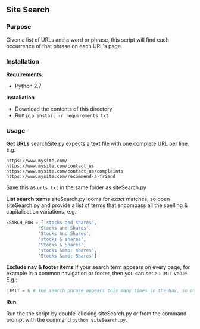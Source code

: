 ## Site Search

### Purpose
Given a list of URLs and a word or phrase, this script will find each occurrence of that phrase on each URL's page.

### Installation
**Requirements:**
- Python 2.7

**Installation**
- Download the contents of this directory
- Run `pip install -r requirements.txt`

### Usage
**Get URLs**
searchSite.py expects a text file with one complete URL per line. E.g.
```
https://www.mysite.com/
https://www.mysite.com/contact_us
https://www.mysite.com/contact_us/complaints
https://www.mysite.com/recommend-a-friend
```

Save this as `urls.txt` in the same folder as siteSearch.py

**List search terms**
siteSearch.py looms for *exact* matches, so open siteSearch.py and provide a list of terms that encompass all the spelling & capitalisation variations, e.g.:
```python
SEARCH_FOR = ['stocks and shares',
			'Stocks and Shares',
			'Stocks And Shares',
			'stocks & shares',
			'Stocks & Shares',
			'stocks &amp; shares',
			'Stocks &amp; Shares']
```
**Exclude nav & footer items**
If your search term appears on every page, for example in a common navigation or footer, then you can set a `LIMIT` value. E.g.:
```python
LIMIT = 6 # The search phrase appears this many times in the Nav, so only count 7+ occurences
```

**Run**

Run the the script by double-clicking siteSearch.py or from the command prompt with the command `python siteSearch.py`.
